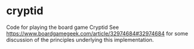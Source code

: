 # cryptid
Code for playing the board game Cryptid
See https://www.boardgamegeek.com/article/32974684#32974684 for some discussion of the principles underlying this implementation.
